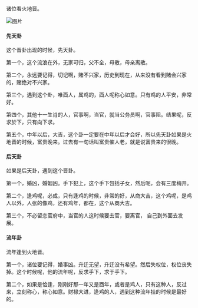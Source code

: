 诸位看火地晋。

![图片](../img/火地晋.jpg)

#### 先天卦

这个晋卦出现的时候，先天卦。

第一个，这个流浪在外，无家可归，父不全，母散，母亲离散。

第二个，永远要记得，切记啊，赌不兴家，历史到现在，从来没有看到赌会兴家的，赌绝对不兴家。

第三个，遇到这个卦，唯酉人，属鸡的，酉人呢称心如意。只有鸡的人平安，非常好。

第四个，其他十一生肖的人，官事啊，当官，就当公务员啊，官事阻。结果呢，反求於下，只有向下求。

第五个，中年以后，大吉，这个卦一定要在中年以后才会好，所以先天卦如果是火地晋的时候，富贵晚来。过去有一句话叫富贵催人老，就是说富贵来的很晚。

#### 后天卦

如果是后天卦，遇到这个晋卦。

第一个，婚凶，婚姻凶。手下犯上，这个手下包括子女，然后呢，会有三度梅开。

第二个，逢鸡呢，必成，只有逢鸡的时候，非常的好，从商大吉，这个鸡呢，是鸡人以外，人张的像鸡，还有鸡年，都在，这个从商大吉。

第三个，不必留恋官府中，当官的人这时候要去官，要离官， 自己到外面去发展。

#### 流年卦

流年逢到火地晋。

第一个，诸位要记得，婚事凶。升迁无望，升迁没有希望。然后失权位，权位丧失掉。这个时候呢，他的流年呢，反求手下，求于手下。

第二个，如果是恰逢，刚刚好那一年又是酉年，或者是鸡人，只有这种人，反过来，立刻称心，称心如意。财禄大进，逢鸡的人，遇到这种流年挂的时候是最好的。